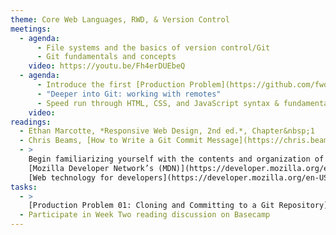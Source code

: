```yaml
---
theme: Core Web Languages, RWD, & Version Control
meetings:
  - agenda:
      - File systems and the basics of version control/Git
      - Git fundamentals and concepts
    video: https://youtu.be/Fh4erDUEbeQ
  - agenda:
      - Introduce the first [Production Problem](https://github.com/fwd-2021/fwd-production-problems/) and walk through turn-in procedure
      - "Deeper into Git: working with remotes"
      - Speed run through HTML, CSS, and JavaScript syntax & fundamentals, with a Git assist
    video:
readings:
  - Ethan Marcotte, *Responsive Web Design, 2nd ed.*, Chapter&nbsp;1
  - Chris Beams, [How to Write a Git Commit Message](https://chris.beams.io/posts/git-commit/)
  - >
    Begin familiarizing yourself with the contents and organization of
    [Mozilla Developer Network’s (MDN)](https://developer.mozilla.org/en-US/)
    [Web technology for developers](https://developer.mozilla.org/en-US/docs/Web)
tasks:
  - >
    [Production Problem 01: Cloning and Committing to a Git Repository](https://github.com/fwd-2021/fwd-production-problems/pp-01/)
  - Participate in Week Two reading discussion on Basecamp
---
```

